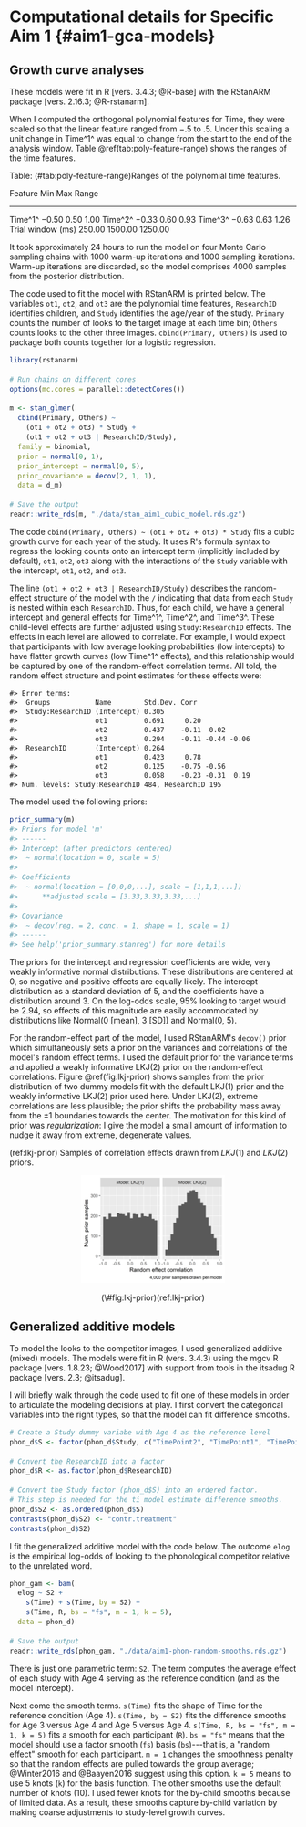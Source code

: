 
Computational details for Specific Aim 1 {#aim1-gca-models}
========================================================================

Growth curve analyses
------------------------------------------------------------------------

These models were fit in R [vers. 3.4.3; @R-base] with the RStanARM package
[vers. 2.16.3; @R-rstanarm].

When I computed the orthogonal polynomial features for Time, they were
scaled so that the linear feature ranged from −.5 to .5. Under this
scaling a unit change in Time^1^ was equal to change from the start to
the end of the analysis window. Table \@ref(tab:poly-feature-range) shows
the ranges of the time features.


Table: (\#tab:poly-feature-range)Ranges of the polynomial time features.

Feature                      Min       Max     Range
------------------  ------------  --------  --------
Time^1^              &minus;0.50      0.50      1.00
Time^2^              &minus;0.33      0.60      0.93
Time^3^              &minus;0.63      0.63      1.26
Trial window (ms)         250.00   1500.00   1250.00

It took approximately 24 hours to run the model on four Monte Carlo
sampling chains with 1000 warm-up iterations and 1000 sampling
iterations. Warm-up iterations are discarded, so the model
comprises 4000 samples from the posterior distribution.

The code used to fit the model with RStanARM is printed below. The
variables `ot1`, `ot2`, and `ot3` are the polynomial time features,
`ResearchID` identifies children, and `Study` identifies the age/year of
the study. `Primary` counts the number of looks to the target image at
each time bin; `Others` counts looks to the other three images.
`cbind(Primary, Others)` is used to package both counts together for a
logistic regression.


```r
library(rstanarm)

# Run chains on different cores
options(mc.cores = parallel::detectCores())

m <- stan_glmer(
  cbind(Primary, Others) ~
    (ot1 + ot2 + ot3) * Study +
    (ot1 + ot2 + ot3 | ResearchID/Study),
  family = binomial,
  prior = normal(0, 1),
  prior_intercept = normal(0, 5),
  prior_covariance = decov(2, 1, 1),
  data = d_m)

# Save the output
readr::write_rds(m, "./data/stan_aim1_cubic_model.rds.gz")
```

The code `cbind(Primary, Others) ~ (ot1 + ot2 + ot3) * Study` fits a
cubic growth curve for each year of the study. It uses R's
formula syntax to regress the looking counts onto an intercept term
(implicitly included by default), `ot1`, `ot2`, `ot3` along with the
interactions of the `Study` variable with the intercept, `ot1`, `ot2`,
and `ot3`. 

The line `(ot1 + ot2 + ot3 | ResearchID/Study)` describes the
random-effect structure of the model with the `/` indicating that data
from each `Study` is nested within each `ResearchID`. Thus, for each
child, we have a general intercept and general effects for Time^1^,
Time^2^, and Time^3^. These child-level effects are further adjusted
using `Study:ResearchID` effects. The effects in each level are allowed
to correlate. For example, I would expect that participants with low
average looking probabilities (low intercepts) to have flatter growth
curves (low Time^1^ effects), and this relationship would be captured by
one of the random-effect correlation terms. All told, the random effect
structure and point estimates for these effects were:




```
#> Error terms:
#>  Groups           Name        Std.Dev. Corr             
#>  Study:ResearchID (Intercept) 0.305                     
#>                   ot1         0.691     0.20            
#>                   ot2         0.437    -0.11  0.02      
#>                   ot3         0.294    -0.11 -0.44 -0.06
#>  ResearchID       (Intercept) 0.264                     
#>                   ot1         0.423     0.78            
#>                   ot2         0.125    -0.75 -0.56      
#>                   ot3         0.058    -0.23 -0.31  0.19
#> Num. levels: Study:ResearchID 484, ResearchID 195
```

The model used the following priors:


```r
prior_summary(m)
#> Priors for model 'm' 
#> ------
#> Intercept (after predictors centered)
#>  ~ normal(location = 0, scale = 5)
#> 
#> Coefficients
#>  ~ normal(location = [0,0,0,...], scale = [1,1,1,...])
#>      **adjusted scale = [3.33,3.33,3.33,...]
#> 
#> Covariance
#>  ~ decov(reg. = 2, conc. = 1, shape = 1, scale = 1)
#> ------
#> See help('prior_summary.stanreg') for more details
```

The priors for the intercept and regression coefficients are wide, very
weakly informative normal distributions. These distributions are
centered at 0, so negative and positive effects are equally likely. The
intercept distribution as a standard deviation of 5, and the
coefficients have a distribution around 3. On the log-odds scale, 95%
looking to target would be 2.94, so effects of this magnitude are easily
accommodated by distributions like Normal(0 [mean], 3 [SD]) and
Normal(0, 5).

For the random-effect part of the model, I used RStanARM's `decov()`
prior which simultaneously sets a prior on the variances and
correlations of the model's random effect terms. I used the default
prior for the variance terms and applied a weakly informative LKJ(2)
prior on the random-effect correlations. Figure \@ref(fig:lkj-prior)
shows samples from the prior distribution of two dummy models fit with
the default LKJ(1) prior and the weakly informative LKJ(2) prior used
here. Under LKJ(2), extreme correlations are less plausible; the prior
shifts the probability mass away from the ±1 boundaries towards the
center. The motivation for this kind of prior was *regularization*: I
give the model a small amount of information to nudge it away from
extreme, degenerate values.

(ref:lkj-prior) Samples of correlation effects drawn from *LKJ*(1) and *LKJ*(2) priors. 

<div class="figure" style="text-align: center">
<img src="92-app-aim1-models_files/figure-html/lkj-prior-1.png" alt="(ref:lkj-prior)" width="50%" />
<p class="caption">(\#fig:lkj-prior)(ref:lkj-prior)</p>
</div>






Generalized additive models
------------------------------------------------------------------------

To model the looks to the competitor images, I used generalized additive
(mixed) models. The models were fit in R (vers. 3.4.3) using the mgcv R
package [vers. 1.8.23; @Wood2017] with support from tools in the
itsadug R package [vers. 2.3; @itsadug].

I will briefly walk through the code used to fit one of these models in
order to articulate the modeling decisions at play. I first convert
the categorical variables into the right types, so that the model can 
fit difference smooths.


```r
# Create a Study dummy variabe with Age 4 as the reference level
phon_d$S <- factor(phon_d$Study, c("TimePoint2", "TimePoint1", "TimePoint3"))

# Convert the ResearchID into a factor
phon_d$R <- as.factor(phon_d$ResearchID)

# Convert the Study factor (phon_d$S) into an ordered factor.
# This step is needed for the ti model estimate difference smooths.
phon_d$S2 <- as.ordered(phon_d$S)
contrasts(phon_d$S2) <- "contr.treatment"
contrasts(phon_d$S2)
```

I fit the generalized additive model with the code below. The outcome
`elog` is the empirical log-odds of looking to the phonological
competitor relative to the unrelated word.


```r
phon_gam <- bam(
  elog ~ S2 +
    s(Time) + s(Time, by = S2) +
    s(Time, R, bs = "fs", m = 1, k = 5),
  data = phon_d)

# Save the output
readr::write_rds(phon_gam, "./data/aim1-phon-random-smooths.rds.gz")
```

There is just one parametric term: `S2`. The term computes the average
effect of each study with Age 4 serving as the reference condition (and
as the model intercept).

Next come the smooth terms. `s(Time)` fits the shape of Time for the
reference condition (Age 4). `s(Time, by = S2)` fits the difference
smooths for Age 3 versus Age 4 and Age 5 versus Age 4. 
`s(Time, R, bs = "fs", m = 1, k = 5)` fits a smooth for each participant
(`R`). `bs = "fs"` means that the model should use a factor smooth
(`fs`) basis (`bs`)---that is, a "random effect" smooth for each
participant. `m = 1` changes the smoothness penalty so that the
random effects are pulled towards the group average; @Winter2016 and
@Baayen2016 suggest using this option. `k = 5` means to use 5 knots (`k`)
for the basis function. The other smooths use the default number of
knots (10). I used fewer knots for the by-child smooths because of
limited data. As a result, these smooths capture by-child variation by
making coarse adjustments to study-level growth curves. 
